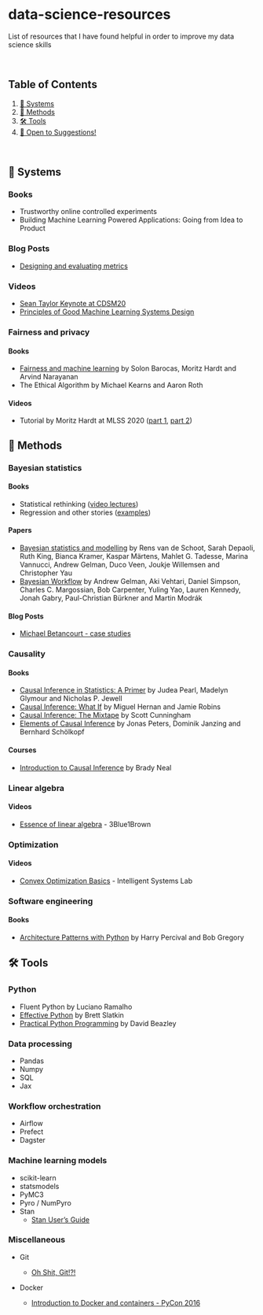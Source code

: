 # data-science-resources

List of resources that I have found helpful in order to improve my data science skills 

<br>

## Table of Contents

1. [🚀 Systems](#-systems)
2. [🧠 Methods](#-methods)
3. [🛠️ Tools](#-tools)
4. [🎉 Open to Suggestions!](#-open-to-suggestions)

<br>

## 🚀 Systems

### Books

* Trustworthy online controlled experiments
* Building Machine Learning Powered Applications: Going from Idea to Product

### Blog Posts

* [Designing and evaluating metrics](https://medium.com/@seanjtaylor/designing-and-evaluating-metrics-5902ad6873bf)


### Videos

* [Sean Taylor Keynote at CDSM20](https://youtu.be/oTeygIetj34)
* [Principles of Good Machine Learning Systems Design](https://youtu.be/c_AUuTuPA5k)


### Fairness and privacy

#### Books

* [Fairness and machine learning](https://fairmlbook.org/) by Solon Barocas, Moritz Hardt and Arvind Narayanan
* The Ethical Algorithm by Michael Kearns and Aaron Roth

#### Videos

* Tutorial by Moritz Hardt at MLSS 2020 ([part 1](https://youtu.be/Igq_S_7IfOU), [part 2](https://youtu.be/9oNVFQ9llPc))



## 🧠 Methods

### Bayesian statistics

#### Books

* Statistical rethinking ([video lectures](https://youtu.be/4WVelCswXo4))
* Regression and other stories ([examples](https://avehtari.github.io/ROS-Examples/))

#### Papers

* [Bayesian statistics and modelling](https://www.nature.com/articles/s43586-020-00001-2) by Rens van de Schoot, Sarah Depaoli, Ruth King, Bianca Kramer, Kaspar Märtens, Mahlet G. Tadesse, Marina Vannucci, Andrew Gelman, Duco Veen, Joukje Willemsen and Christopher Yau
* [Bayesian Workflow](https://arxiv.org/abs/2011.01808) by Andrew Gelman, Aki Vehtari, Daniel Simpson, Charles C. Margossian, Bob Carpenter, Yuling Yao, Lauren Kennedy, Jonah Gabry, Paul-Christian Bürkner and Martin Modrák

#### Blog Posts
* [Michael Betancourt - case studies](https://betanalpha.github.io/writing/)

### Causality

#### Books

* [Causal Inference in Statistics: A Primer](http://bayes.cs.ucla.edu/PRIMER/)  by Judea Pearl, Madelyn Glymour and Nicholas P. Jewell
* [Causal Inference: What If](https://www.hsph.harvard.edu/miguel-hernan/causal-inference-book/) by Miguel Hernan and Jamie Robins
* [Causal Inference: The Mixtape](https://www.scunning.com/mixtape.html) by Scott Cunningham
* [Elements of Causal Inference](https://mitpress.mit.edu/books/elements-causal-inference) by Jonas Peters, Dominik Janzing and Bernhard Schölkopf

#### Courses

* [Introduction to Causal Inference](https://www.bradyneal.com/causal-inference-course) by Brady Neal


### Linear algebra

#### Videos

* [Essence of linear algebra](https://youtube.com/playlist?list=PLZHQObOWTQDPD3MizzM2xVFitgF8hE_ab) - 3Blue1Brown

### Optimization

#### Videos
* [Convex Optimization Basics](https://youtu.be/oLowhs83aHk) - Intelligent Systems Lab

### Software engineering

#### Books
* [Architecture Patterns with Python](http://www.cosmicpython.com/) by Harry Percival and Bob Gregory


## 🛠️ Tools

### Python

* Fluent Python by Luciano Ramalho
* [Effective Python](https://effectivepython.com/) by Brett Slatkin
* [Practical Python Programming](https://dabeaz-course.github.io/practical-python/) by David Beazley


### Data processing

* Pandas
* Numpy
* SQL
* Jax


### Workflow orchestration

* Airflow
* Prefect
* Dagster


### Machine learning models

* scikit-learn
* statsmodels
* PyMC3
* Pyro / NumPyro
* Stan
    * [Stan User’s Guide](https://mc-stan.org/docs/2_26/stan-users-guide/index.html)

### Miscellaneous

* Git
    * [Oh Shit, Git!?!](https://ohshitgit.com/)

* Docker
  * [Introduction to Docker and containers - PyCon 2016](https://youtu.be/ZVaRK10HBjo)
